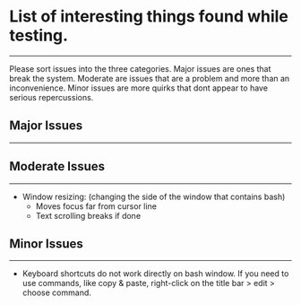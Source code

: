 # List of interesting things found while testing.
---------------------------------------------------
Please sort issues into the three categories. Major issues are ones that break the system. Moderate are issues that
are a problem and more than an inconvenience. Minor issues are more quirks that dont appear to have serious 
repercussions.

## Major Issues
---------------

## Moderate Issues
------------------
- Window resizing: (changing the side of the window that contains bash)
  - Moves focus far from cursor line
  - Text scrolling breaks if done

## Minor Issues
---------------
- Keyboard shortcuts do not work directly on bash window. If you need to use commands, like copy & paste, right-click on the title bar > edit > choose command. 
